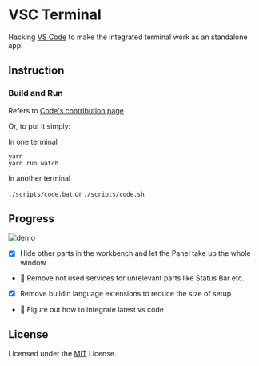 # VSC Terminal
Hacking [VS Code](https://github.com/Microsoft/vscode) to make the integrated terminal work as an standalone app.

## Instruction
### Build and Run
Refers to [Code's contribution page](https://github.com/Microsoft/vscode/wiki/How-to-Contribute)

Or, to put it simply:

In one terminal
```
yarn
yarn run watch
```

In another terminal

`./scripts/code.bat` or `./scripts/code.sh`

## Progress
![demo](https://media.giphy.com/media/555tC2i1BUZUufW8Lf/giphy.gif)
* [x] Hide other parts in the workbench and let the Panel take up the whole window.
* :runner: Remove not used services for unrelevant parts like Status Bar etc.
* [x] Remove buildin language extensions to reduce the size of setup
* :runner: Figure out how to integrate latest vs code

## License
Licensed under the [MIT](LICENSE.txt) License.
